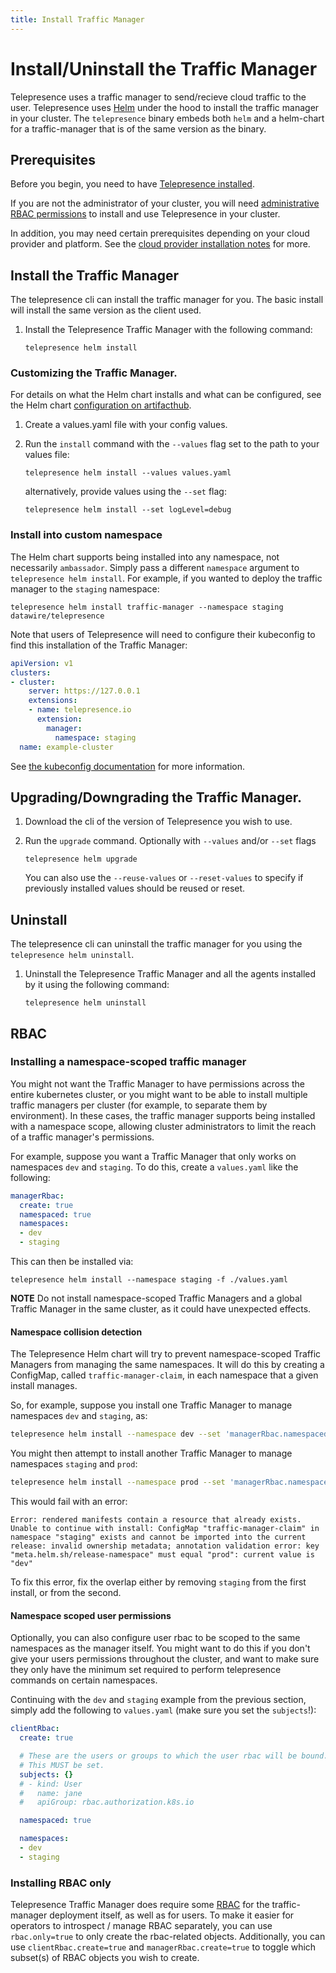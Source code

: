 ```yaml
---
title: Install Traffic Manager
---
```


# Install/Uninstall the Traffic Manager

Telepresence uses a traffic manager to send/recieve cloud traffic to the user. Telepresence uses [Helm](https://helm.sh) under the hood to install the traffic manager in your cluster. The `telepresence` binary embeds both `helm` and a helm-chart for a traffic-manager that is of the same version as the binary.

## Prerequisites

Before you begin, you need to have [Telepresence installed](../install/client.md).

If you are not the administrator of your cluster, you will need [administrative RBAC permissions](../reference/rbac.md#administrating-telepresence) to install and use Telepresence in your cluster.

In addition, you may need certain prerequisites depending on your cloud provider and platform.
See the [cloud provider installation notes](../install/cloud.md) for more.

## Install the Traffic Manager

The telepresence cli can install the traffic manager for you. The basic install will install the same version as the client used.

1. Install the Telepresence Traffic Manager with the following command:

   ```shell
   telepresence helm install
   ```

### Customizing the Traffic Manager.

For details on what the Helm chart installs and what can be configured, see the Helm chart [configuration on artifacthub](https://artifacthub.io/packages/helm/datawire/telepresence).

1. Create a values.yaml file with your config values.

2. Run the `install` command with the `--values` flag set to the path to your values file:

   ```shell
   telepresence helm install --values values.yaml
   ```
   alternatively, provide values using the `--set` flag:
   ```shell
   telepresence helm install --set logLevel=debug
   ```

### Install into custom namespace

The Helm chart supports being installed into any namespace, not necessarily `ambassador`. Simply pass a different `namespace` argument to
`telepresence helm install`.  For example, if you wanted to deploy the traffic manager to the `staging` namespace:

```shell
telepresence helm install traffic-manager --namespace staging datawire/telepresence
```

Note that users of Telepresence will need to configure their kubeconfig to find this installation of the Traffic Manager:

```yaml
apiVersion: v1
clusters:
- cluster:
    server: https://127.0.0.1
    extensions:
    - name: telepresence.io
      extension:
        manager:
          namespace: staging
  name: example-cluster
```

See [the kubeconfig documentation](../reference/config.md#manager) for more information.

## Upgrading/Downgrading the Traffic Manager.

1. Download the cli of the version of Telepresence you wish to use.

2. Run the `upgrade` command. Optionally with `--values` and/or `--set` flags 

   ```shell
   telepresence helm upgrade
   ```
   You can also use the `--reuse-values` or `--reset-values` to specify if previously installed values should be reused or reset.


## Uninstall

The telepresence cli can uninstall the traffic manager for you using the `telepresence helm uninstall`.

1. Uninstall the Telepresence Traffic Manager and all the agents installed by it using the following command:

   ```shell
   telepresence helm uninstall
   ```

## RBAC

### Installing a namespace-scoped traffic manager

You might not want the Traffic Manager to have permissions across the entire kubernetes cluster, or you might want to be able to install multiple traffic managers per cluster (for example, to separate them by environment).
In these cases, the traffic manager supports being installed with a namespace scope, allowing cluster administrators to limit the reach of a traffic manager's permissions.

For example, suppose you want a Traffic Manager that only works on namespaces `dev` and `staging`.
To do this, create a `values.yaml` like the following:

```yaml
managerRbac:
  create: true
  namespaced: true
  namespaces:
  - dev
  - staging
```

This can then be installed via:

```shell
telepresence helm install --namespace staging -f ./values.yaml
```

**NOTE** Do not install namespace-scoped Traffic Managers and a global Traffic Manager in the same cluster, as it could have unexpected effects.

#### Namespace collision detection

The Telepresence Helm chart will try to prevent namespace-scoped Traffic Managers from managing the same namespaces.
It will do this by creating a ConfigMap, called `traffic-manager-claim`, in each namespace that a given install manages.

So, for example, suppose you install one Traffic Manager to manage namespaces `dev` and `staging`, as:

```bash
telepresence helm install --namespace dev --set 'managerRbac.namespaced=true' --set 'managerRbac.namespaces={dev,staging}'
```

You might then attempt to install another Traffic Manager to manage namespaces `staging` and `prod`:

```bash
telepresence helm install --namespace prod --set 'managerRbac.namespaced=true' --set 'managerRbac.namespaces={staging,prod}'
```

This would fail with an error:

```
Error: rendered manifests contain a resource that already exists. Unable to continue with install: ConfigMap "traffic-manager-claim" in namespace "staging" exists and cannot be imported into the current release: invalid ownership metadata; annotation validation error: key "meta.helm.sh/release-namespace" must equal "prod": current value is "dev"
```

To fix this error, fix the overlap either by removing `staging` from the first install, or from the second.

#### Namespace scoped user permissions

Optionally, you can also configure user rbac to be scoped to the same namespaces as the manager itself.
You might want to do this if you don't give your users permissions throughout the cluster, and want to make sure they only have the minimum set required to perform telepresence commands on certain namespaces.

Continuing with the `dev` and `staging` example from the previous section, simply add the following to `values.yaml` (make sure you set the `subjects`!):

```yaml
clientRbac:
  create: true

  # These are the users or groups to which the user rbac will be bound.
  # This MUST be set.
  subjects: {}
  # - kind: User
  #   name: jane
  #   apiGroup: rbac.authorization.k8s.io

  namespaced: true

  namespaces:
  - dev
  - staging
```

### Installing RBAC only

Telepresence Traffic Manager does require some [RBAC](../reference/rbac.md) for the traffic-manager deployment itself, as well as for users.
To make it easier for operators to introspect / manage RBAC separately, you can use `rbac.only=true` to
only create the rbac-related objects.
Additionally, you can use `clientRbac.create=true` and `managerRbac.create=true` to toggle which subset(s) of RBAC objects you wish to create.
